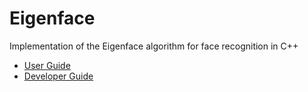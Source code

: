 Eigenface
=========

Implementation of the Eigenface algorithm for face recognition in C++

* [User Guide](https://github.com/olya-d/eigenface/wiki/User-guide)
* [Developer Guide](https://github.com/olya-d/eigenface/wiki/Developer-Guide)
